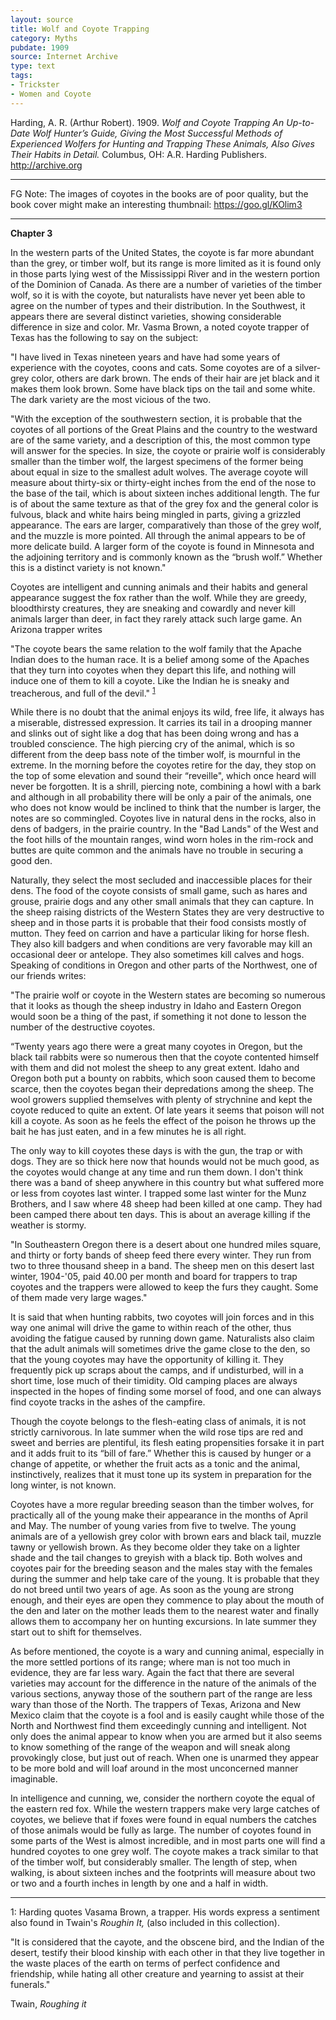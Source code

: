 ```yaml
---
layout: source
title: Wolf and Coyote Trapping
category: Myths
pubdate: 1909
source: Internet Archive
type: text
tags:
- Trickster
- Women and Coyote
---
```


Harding, A. R. (Arthur Robert). 1909. *Wolf and Coyote Trapping An Up-to-Date Wolf Hunter’s Guide, Giving the Most Successful Methods of Experienced Wolfers for Hunting and Trapping These Animals, Also Gives Their Habits in Detail.* Columbus, OH: A.R. Harding Publishers. http://archive.org 
***
FG Note:
The images of coyotes in the books are of poor quality, but the book cover might make an interesting thumbnail:  https://goo.gl/KOlim3
***

**Chapter 3**

In the western parts of the United States, the coyote is far more abundant than the grey, or timber wolf, but its range is more limited as it is found only in those parts lying west of the Mississippi River and in the western portion of the  Dominion of Canada. As there are a  number of varieties of the timber wolf, so it is with the coyote, but naturalists have never yet been able to agree on the  number of types and their distribution. In the Southwest, it appears there are several distinct varieties, showing considerable difference in size and color. Mr. Vasma Brown, a noted coyote trapper of Texas has the following to say on the subject:

"I have lived in Texas nineteen years and have had some years of experience with the coyotes, coons and cats. Some coyotes are of a silver-grey color, others are dark brown. The ends of their hair are jet black and it makes them look brown. Some have black tips on the tail and some white.  The dark variety are the most vicious of the two.

"With the exception of the southwestern section, it is probable that the coyotes of all portions of the Great Plains and the country to the westward are of the same variety, and a description of this, the most common type will answer for the species. In size, the coyote or prairie wolf is considerably smaller than the timber wolf, the largest specimens of the former being about equal in size to the smallest adult wolves. The average coyote will measure about thirty-six or thirty-eight inches from the end of the nose to the base of the tail, which is about sixteen inches additional length. The fur is of about the same texture as that of the grey fox and the general color is fulvous, black and white hairs being mingled in parts, giving a grizzled appearance. The ears are larger, comparatively than those of the grey wolf, and the muzzle is more pointed. All through the animal appears to be of more delicate build. A larger form of the coyote is found in Minnesota and the adjoining territory and is commonly known as the “brush wolf.” Whether this is a distinct variety is not known."

Coyotes are intelligent and cunning animals and their habits and general appearance suggest the fox rather than the wolf. While they are greedy, bloodthirsty creatures, they are sneaking and cowardly and never kill animals larger than deer, in fact they rarely attack such large game. An Arizona trapper writes

"The coyote bears the same relation to the wolf family that the Apache Indian does to the human race. It is a belief among some of the Apaches that they turn into coyotes when they depart this life, and nothing will induce one of them to kill a coyote. Like the Indian he is sneaky and treacherous, and full of the devil." <sup>[1](#myfootnote1)</sup>

While there is no doubt that the animal enjoys its wild, free life, it always has a miserable, distressed expression. It carries its tail in a drooping manner and slinks out of sight like a dog that has been doing wrong and has a troubled conscience. The high piercing cry of the animal, which is so different from the deep bass note of the timber wolf, is mournful in the extreme. In the morning before the coyotes retire for the day, they stop on the top of some elevation and  sound their “reveille", which once heard will never be forgotten. It is a shrill, piercing note, combining a howl with a bark and although in all probability there will be only a pair of the animals, one who does not know would be inclined to think that the number is larger, the notes are so commingled. Coyotes live in natural dens in the rocks, also in dens of badgers, in the prairie country. In the "Bad Lands"  of the West and the foot hills of the mountain ranges, wind worn holes in the rim-rock and buttes are quite common and the animals have no trouble in securing a good den. 

Naturally, they select the most secluded and inaccessible places for their dens. The food of the coyote consists of small game, such as hares and grouse, prairie dogs and any other small animals that they can capture. In the sheep raising districts of the Western States they are very destructive to sheep and in those parts it is probable that their food consists mostly of mutton. They feed on carrion and have a particular liking for horse flesh. They also kill badgers and when conditions are very favorable may kill an occasional deer or antelope. They also sometimes kill calves and hogs. Speaking of conditions in Oregon and other parts of the Northwest, one of our friends writes: 

"The prairie wolf or coyote in the Western states are becoming so numerous that it looks as though the sheep industry in Idaho and Eastern Oregon would soon be a thing of the past, if something it not done to lesson the number of the destructive coyotes.

“Twenty years ago there were a great many coyotes in Oregon, but the black tail rabbits were so numerous then that the coyote contented himself with them and did not molest the sheep to any great extent. Idaho and Oregon both put a bounty on rabbits, which soon caused them to become scarce, then the coyotes began their depredations among the sheep. The wool growers supplied themselves with plenty of strychnine and kept the coyote reduced to quite an extent. Of late years it seems that poison will not kill a coyote. As soon as he feels the effect of the poison he throws up the bait he has just eaten, and in a few minutes he is all right.

The only way to kill coyotes these days is with the gun, the trap or with dogs. They are so thick here now that hounds would not be much good, as the coyotes would change at any time and run them down. I don't think there was a band of sheep anywhere in this country but what suffered more or less from coyotes last winter. I trapped some last winter for the Munz Brothers, and I saw where 48 sheep had been killed at one camp. They had been camped there about ten days. This is about an average killing if the weather is stormy.

"In Southeastern Oregon there is a desert about one hundred miles square, and thirty or forty bands of sheep feed there every winter. They run from two to three thousand sheep in a band. The sheep men on this desert last winter, 1904-'05, paid 40.00 per month and board for trappers to trap coyotes and the trappers were allowed to keep the furs they caught. Some of them made very large wages."

It is said that when hunting rabbits, two coyotes will join forces and in this way one animal will drive the game to within reach of the other, thus avoiding the fatigue caused by running down game. Naturalists also claim that the adult animals will sometimes drive the game close to the den, so that the young coyotes may have the opportunity of killing it. They frequently pick up scraps about the camps, and if undisturbed, will in a short time, lose much of their timidity. Old camping places are always inspected in the hopes of finding some morsel of food, and one can always find coyote tracks in the ashes of the campfire.

Though the coyote belongs to the flesh-eating class of animals, it is not strictly carnivorous. In late summer when the wild rose tips are red and sweet and berries are plentiful, its flesh eating propensities forsake it in part and it adds fruit to its “bill of fare.” Whether this is caused by hunger or a change of appetite, or whether the fruit acts as a tonic and the animal, instinctively, realizes that it  must tone  up its system in preparation for the long winter, is not known. 

Coyotes have a  more regular breeding season than the timber wolves, for practically all of the young make their appearance in the months of April and May. The number of young varies from five to twelve. The young animals are of a yellowish grey color with brown ears and black tail, muzzle tawny or yellowish brown. As they become older they take on a lighter shade and the tail changes to greyish with a black tip. Both wolves  and coyotes pair for the breeding season and the males stay with the females during the summer and help take care of the young. It is probable that they do not breed until two years of age. As soon as the young are strong enough, and their eyes are open they commence to play about the  mouth of the den and later on the mother leads them to the nearest water and finally allows them to accompany her on hunting excursions. In late summer they start out to shift for themselves.

As before mentioned, the coyote is a wary and cunning animal, especially in the  more settled portions of its range; where man is not too much in evidence, they are far less wary. Again the fact that there are several varieties may account for the difference in the nature of the animals of the various sections, anyway those of the southern part of the range are less  wary than those of the North.  The trappers of Texas, Arizona and New Mexico claim that the coyote is a fool and is easily caught while those of the North and Northwest find them exceedingly cunning and intelligent.  Not only does the animal appear to know  when you are armed but it also seems to know something of the range of the weapon and will sneak along provokingly close, but just out of reach. When one is  unarmed they appear to be more bold and will loaf around in the most unconcerned  manner imaginable.

In intelligence and cunning, we, consider the northern coyote the equal of the eastern red fox. While the western trappers make very large catches of coyotes, we believe that if foxes were found in equal numbers the catches of those animals would be fully as large.  The number of coyotes found in  some parts of the  West is almost incredible, and in most parts one will find a hundred coyotes to one grey wolf. The coyote  makes a track similar to that of the timber wolf, but considerably smaller.  The length of step, when walking, is about sixteen inches and the footprints will measure about two or two and a fourth inches in length by one and a half in width.
***

<a name="myfootnote1">1</a>: 
Harding quotes Vasama Brown, a trapper. His words express a sentiment also found in Twain's *Roughin It,* (also included in this collection). 

"It is considered that the cayote, and the obscene bird, and the Indian of the desert, testify their blood kinship with each other in that they live together in the waste places of the earth on terms of perfect confidence and friendship, while hating all other creature and yearning to assist at their funerals." 

Twain, *Roughing it*
